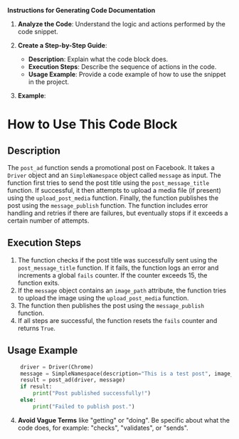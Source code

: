 **Instructions for Generating Code Documentation**

1. **Analyze the Code**: Understand the logic and actions performed by the code snippet.

2. **Create a Step-by-Step Guide**:
    - **Description**: Explain what the code block does.
    - **Execution Steps**: Describe the sequence of actions in the code.
    - **Usage Example**: Provide a code example of how to use the snippet in the project.

3. **Example**:

How to Use This Code Block
=========================================================================================

Description
-------------------------
The `post_ad` function sends a promotional post on Facebook. It takes a `Driver` object and an `SimpleNamespace` object called `message` as input. The function first tries to send the post title using the `post_message_title` function. If successful, it then attempts to upload a media file (if present) using the `upload_post_media` function. Finally, the function publishes the post using the `message_publish` function. The function includes error handling and retries if there are failures, but eventually stops if it exceeds a certain number of attempts.

Execution Steps
-------------------------
1. The function checks if the post title was successfully sent using the `post_message_title` function. If it fails, the function logs an error and increments a global `fails` counter. If the counter exceeds 15, the function exits.
2. If the `message` object contains an `image_path` attribute, the function tries to upload the image using the `upload_post_media` function.
3. The function then publishes the post using the `message_publish` function.
4. If all steps are successful, the function resets the `fails` counter and returns `True`.

Usage Example
-------------------------

```python
    driver = Driver(Chrome)
    message = SimpleNamespace(description="This is a test post", image_path="/path/to/image.jpg")
    result = post_ad(driver, message)
    if result:
        print("Post published successfully!")
    else:
        print("Failed to publish post.")
```

4. **Avoid Vague Terms** like "getting" or "doing". Be specific about what the code does, for example: "checks", "validates", or "sends".